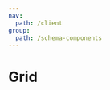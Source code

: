 ```yaml
---
nav:
  path: /client
group:
  path: /schema-components
---
```


# Grid

<code src="./demos/demo1.tsx" />
